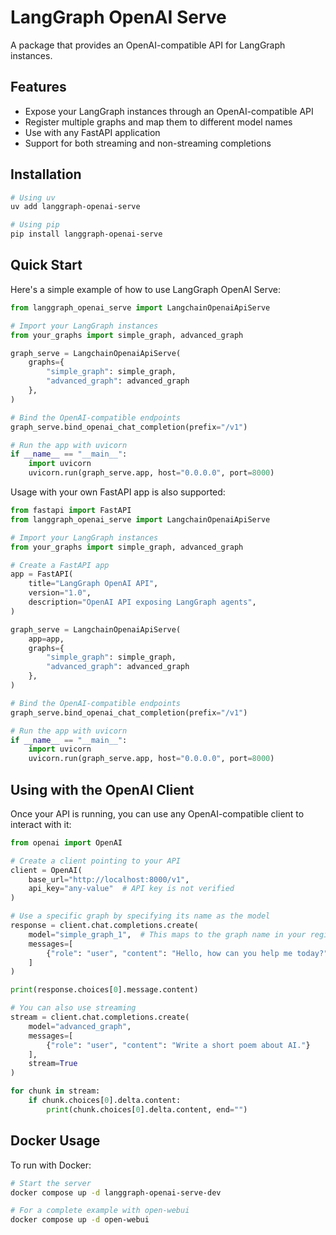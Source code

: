 # LangGraph OpenAI Serve

A package that provides an OpenAI-compatible API for LangGraph instances.

## Features

- Expose your LangGraph instances through an OpenAI-compatible API
- Register multiple graphs and map them to different model names
- Use with any FastAPI application
- Support for both streaming and non-streaming completions

## Installation

```bash
# Using uv
uv add langgraph-openai-serve

# Using pip
pip install langgraph-openai-serve
```

## Quick Start

Here's a simple example of how to use LangGraph OpenAI Serve:

```python
from langgraph_openai_serve import LangchainOpenaiApiServe

# Import your LangGraph instances
from your_graphs import simple_graph, advanced_graph

graph_serve = LangchainOpenaiApiServe(
    graphs={
        "simple_graph": simple_graph,
        "advanced_graph": advanced_graph
    },
)

# Bind the OpenAI-compatible endpoints
graph_serve.bind_openai_chat_completion(prefix="/v1")

# Run the app with uvicorn
if __name__ == "__main__":
    import uvicorn
    uvicorn.run(graph_serve.app, host="0.0.0.0", port=8000)
```

Usage with your own FastAPI app is also supported:

```python
from fastapi import FastAPI
from langgraph_openai_serve import LangchainOpenaiApiServe

# Import your LangGraph instances
from your_graphs import simple_graph, advanced_graph

# Create a FastAPI app
app = FastAPI(
    title="LangGraph OpenAI API",
    version="1.0",
    description="OpenAI API exposing LangGraph agents",
)

graph_serve = LangchainOpenaiApiServe(
    app=app,
    graphs={
        "simple_graph": simple_graph,
        "advanced_graph": advanced_graph
    },
)

# Bind the OpenAI-compatible endpoints
graph_serve.bind_openai_chat_completion(prefix="/v1")

# Run the app with uvicorn
if __name__ == "__main__":
    import uvicorn
    uvicorn.run(graph_serve.app, host="0.0.0.0", port=8000)
```

## Using with the OpenAI Client

Once your API is running, you can use any OpenAI-compatible client to interact with it:

```python
from openai import OpenAI

# Create a client pointing to your API
client = OpenAI(
    base_url="http://localhost:8000/v1",
    api_key="any-value"  # API key is not verified
)

# Use a specific graph by specifying its name as the model
response = client.chat.completions.create(
    model="simple_graph_1",  # This maps to the graph name in your registry
    messages=[
        {"role": "user", "content": "Hello, how can you help me today?"}
    ]
)

print(response.choices[0].message.content)

# You can also use streaming
stream = client.chat.completions.create(
    model="advanced_graph",
    messages=[
        {"role": "user", "content": "Write a short poem about AI."}
    ],
    stream=True
)

for chunk in stream:
    if chunk.choices[0].delta.content:
        print(chunk.choices[0].delta.content, end="")
```

## Docker Usage

To run with Docker:

```bash
# Start the server
docker compose up -d langgraph-openai-serve-dev

# For a complete example with open-webui
docker compose up -d open-webui
```
